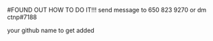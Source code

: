 #FOUND OUT HOW TO DO IT!!!
send message to 650 823 9270
or dm ctnp#7188

your github name to get added